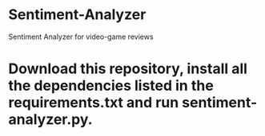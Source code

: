 # Sentiment-Analyzer
Sentiment Analyzer for video-game reviews

# Download this repository, install all the dependencies listed in the requirements.txt and run sentiment-analyzer.py.
